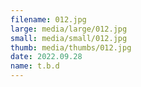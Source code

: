 ```yaml
---
filename: 012.jpg
large: media/large/012.jpg
small: media/small/012.jpg
thumb: media/thumbs/012.jpg
date: 2022.09.28
name: t.b.d
---
```

